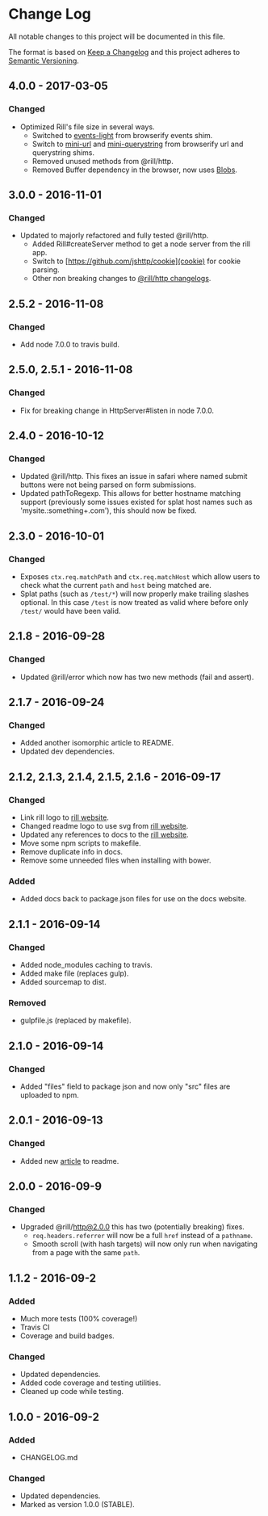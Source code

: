 # Change Log
All notable changes to this project will be documented in this file.

The format is based on [Keep a Changelog](http://keepachangelog.com/)
and this project adheres to [Semantic Versioning](http://semver.org/).

## 4.0.0 - 2017-03-05
### Changed
- Optimized Rill's file size in several ways.
  * Switched to [events-light](https://www.npmjs.com/package/events-light) from browserify events shim.
  * Switch to [mini-url](https://www.npmjs.com/package/mini-url) and [mini-querystring](https://www.npmjs.com/package/mini-querystring) from browserify url and querystring shims.
  * Removed unused methods from @rill/http.
  * Removed Buffer dependency in the browser, now uses [Blobs](https://developer.mozilla.org/en/docs/Web/API/Blob).

## 3.0.0 - 2016-11-01
### Changed
- Updated to majorly refactored and fully tested @rill/http.
  * Added Rill#createServer method to get a node server from the rill app.
  * Switch to [https://github.com/jshttp/cookie](cookie) for cookie parsing.
  * Other non breaking changes to [@rill/http changelogs](https://github.com/rill-js/http/blob/master/CHANGELOG.md#user-content-300---2016-10-31).

## 2.5.2 - 2016-11-08
### Changed
- Add node 7.0.0 to travis build.

## 2.5.0, 2.5.1 - 2016-11-08
### Changed
- Fix for breaking change in HttpServer#listen in node 7.0.0.

## 2.4.0 - 2016-10-12
### Changed
- Updated @rill/http. This fixes an issue in safari where named submit buttons were not being parsed on form submissions.
- Updated pathToRegexp. This allows for better hostname matching support (previously some issues existed for splat host names such as 'mysite.:something+.com'), this should now be fixed.

## 2.3.0 - 2016-10-01
### Changed
- Exposes `ctx.req.matchPath` and `ctx.req.matchHost` which allow users to check what the current `path` and `host` being matched are.
- Splat paths (such as `/test/*`) will now properly make trailing slashes optional. In this case `/test` is now treated as valid where before only `/test/` would have been valid.

## 2.1.8 - 2016-09-28
### Changed
- Updated @rill/error which now has two new methods (fail and assert).

## 2.1.7 - 2016-09-24
### Changed
- Added another isomorphic article to README.
- Updated dev dependencies.

## 2.1.2, 2.1.3, 2.1.4, 2.1.5, 2.1.6 - 2016-09-17
### Changed
- Link rill logo to [rill website](https://rill.site).
- Changed readme logo to use svg from [rill website](https://rill.site).
- Updated any references to docs to the [rill website](https://rill.site).
- Move some npm scripts to makefile.
- Remove duplicate info in docs.
- Remove some unneeded files when installing with bower.
### Added
- Added docs back to package.json files for use on the docs website.

## 2.1.1 - 2016-09-14
### Changed
- Added node_modules caching to travis.
- Added make file (replaces gulp).
- Added sourcemap to dist.

### Removed
- gulpfile.js (replaced by makefile).

## 2.1.0 - 2016-09-14
### Changed
- Added "files" field to package json and now only "src" files are uploaded to npm.

## 2.0.1 - 2016-09-13
### Changed
- Added new [article](https://medium.com/@iamjohnhenry/browsers-servers-and-apis-2f7b10523f39) to readme.

## 2.0.0 - 2016-09-9
### Changed
- Upgraded @rill/http@2.0.0 this has two (potentially breaking) fixes.
  - `req.headers.referrer` will now be a full `href` instead of a `pathname`.
  - Smooth scroll (with hash targets) will now only run when navigating from a page with the same `path`.

## 1.1.2 - 2016-09-2
### Added
- Much more tests (100% coverage!)
- Travis CI
- Coverage and build badges.

### Changed
- Updated dependencies.
- Added code coverage and testing utilities.
- Cleaned up code while testing.

## 1.0.0 - 2016-09-2
### Added
- CHANGELOG.md

### Changed
- Updated dependencies.
- Marked as version 1.0.0 (STABLE).
